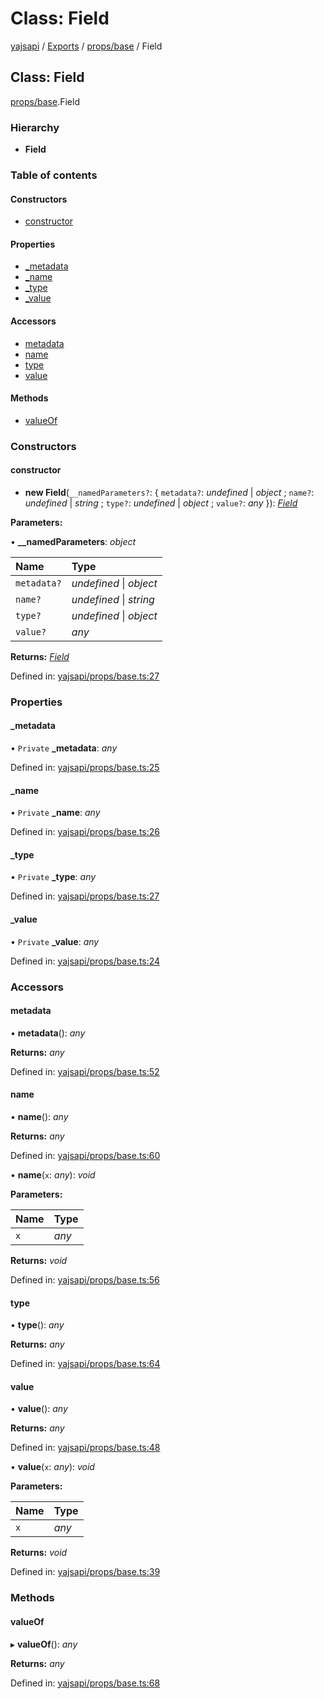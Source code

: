 # Class: Field

[yajsapi](../yajsapi.md) / [Exports](../modules/) / [props/base](../modules/props_base.md) / Field

## Class: Field

[props/base](../modules/props_base.md).Field

### Hierarchy

* **Field**

### Table of contents

#### Constructors

* [constructor](props_base.field.md#constructor)

#### Properties

* [\_metadata](props_base.field.md#_metadata)
* [\_name](props_base.field.md#_name)
* [\_type](props_base.field.md#_type)
* [\_value](props_base.field.md#_value)

#### Accessors

* [metadata](props_base.field.md#metadata)
* [name](props_base.field.md#name)
* [type](props_base.field.md#type)
* [value](props_base.field.md#value)

#### Methods

* [valueOf](props_base.field.md#valueof)

### Constructors

#### constructor

* **new Field**\(`__namedParameters?`: { `metadata?`: _undefined_ \| _object_ ; `name?`: _undefined_ \| _string_ ; `type?`: _undefined_ \| _object_ ; `value?`: _any_ }\): [_Field_](props_base.field.md)

**Parameters:**

• **\_\_namedParameters**: _object_

| Name | Type |
| :--- | :--- |
| `metadata?` | _undefined_ \| _object_ |
| `name?` | _undefined_ \| _string_ |
| `type?` | _undefined_ \| _object_ |
| `value?` | _any_ |

**Returns:** [_Field_](props_base.field.md)

Defined in: [yajsapi/props/base.ts:27](https://github.com/golemfactory/yajsapi/blob/289a25a/yajsapi/props/base.ts#L27)

### Properties

#### \_metadata

• `Private` **\_metadata**: _any_

Defined in: [yajsapi/props/base.ts:25](https://github.com/golemfactory/yajsapi/blob/289a25a/yajsapi/props/base.ts#L25)

#### \_name

• `Private` **\_name**: _any_

Defined in: [yajsapi/props/base.ts:26](https://github.com/golemfactory/yajsapi/blob/289a25a/yajsapi/props/base.ts#L26)

#### \_type

• `Private` **\_type**: _any_

Defined in: [yajsapi/props/base.ts:27](https://github.com/golemfactory/yajsapi/blob/289a25a/yajsapi/props/base.ts#L27)

#### \_value

• `Private` **\_value**: _any_

Defined in: [yajsapi/props/base.ts:24](https://github.com/golemfactory/yajsapi/blob/289a25a/yajsapi/props/base.ts#L24)

### Accessors

#### metadata

• **metadata**\(\): _any_

**Returns:** _any_

Defined in: [yajsapi/props/base.ts:52](https://github.com/golemfactory/yajsapi/blob/289a25a/yajsapi/props/base.ts#L52)

#### name

• **name**\(\): _any_

**Returns:** _any_

Defined in: [yajsapi/props/base.ts:60](https://github.com/golemfactory/yajsapi/blob/289a25a/yajsapi/props/base.ts#L60)

• **name**\(`x`: _any_\): _void_

**Parameters:**

| Name | Type |
| :--- | :--- |
| `x` | _any_ |

**Returns:** _void_

Defined in: [yajsapi/props/base.ts:56](https://github.com/golemfactory/yajsapi/blob/289a25a/yajsapi/props/base.ts#L56)

#### type

• **type**\(\): _any_

**Returns:** _any_

Defined in: [yajsapi/props/base.ts:64](https://github.com/golemfactory/yajsapi/blob/289a25a/yajsapi/props/base.ts#L64)

#### value

• **value**\(\): _any_

**Returns:** _any_

Defined in: [yajsapi/props/base.ts:48](https://github.com/golemfactory/yajsapi/blob/289a25a/yajsapi/props/base.ts#L48)

• **value**\(`x`: _any_\): _void_

**Parameters:**

| Name | Type |
| :--- | :--- |
| `x` | _any_ |

**Returns:** _void_

Defined in: [yajsapi/props/base.ts:39](https://github.com/golemfactory/yajsapi/blob/289a25a/yajsapi/props/base.ts#L39)

### Methods

#### valueOf

▸ **valueOf**\(\): _any_

**Returns:** _any_

Defined in: [yajsapi/props/base.ts:68](https://github.com/golemfactory/yajsapi/blob/289a25a/yajsapi/props/base.ts#L68)

